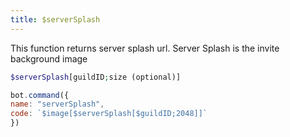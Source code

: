 ```yaml
---
title: $serverSplash
---
```


This function returns server splash url. Server Splash is the invite background image

```php
$serverSplash[guildID;size (optional)]
```

```javascript
bot.command({
name: "serverSplash",
code: `$image[$serverSplash[$guildID;2048]]`
})
```

